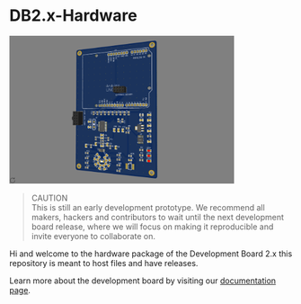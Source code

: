 # DB2.x-Hardware

<img src="Media/3D_render.png" alt="development board 2.0" width="400"/>

>CAUTION  
This is still an early development prototype. We recommend all makers, hackers and contributors to wait until the next development board release, where we will focus on making it reproducible and invite everyone to collaborate on.  

Hi and welcome to the hardware package of the Development Board 2.x
this repository is meant to host files and have releases. 

Learn more about the development board by visiting our [documentation page](https://docs.plasticscanner.com/DB2.0).  
<!-- Find the firmware for the development board [here](https://github.com/Plastic-Scanner/DB2.0-Firmware) -->

